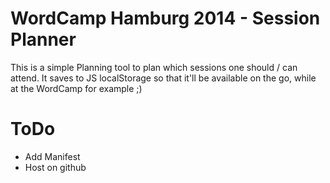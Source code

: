 WordCamp Hamburg 2014 - Session Planner
============================================

This is a simple Planning tool to plan which sessions one should / can attend.
It saves to JS localStorage so that it'll be available on the go, while at the WordCamp for example ;)

ToDo
====

- Add Manifest
- Host on github